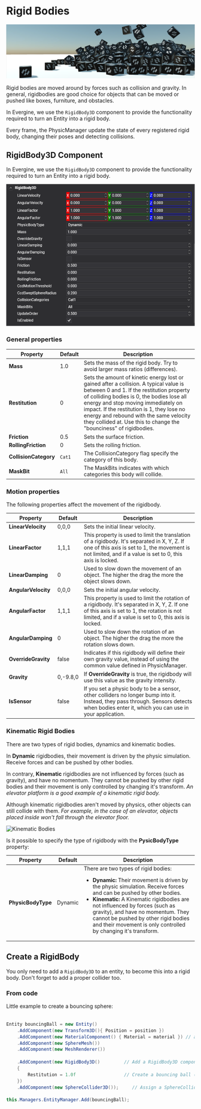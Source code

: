 # Rigid Bodies

![Rigid Bodies](../images/physics.png)

Rigid bodies are moved around by forces such as collision and gravity. In general, rigidbodies are good choice for objects that can be moved or pushed like boxes, furniture, and obstacles.

In Evergine, we use the `RigidBody3D` component to provide the functionality required to turn an Entity into a rigid body.

Every frame, the PhysicManager update the state of every registered rigid body, changing their poses and detecting collisions.

## RigidBody3D Component

In Evergine, we use the `RigidBody3D` component to provide the functionality required to turn an Entity into a rigid body.

![RigidBody3D](images/rigidbody3d_component.png)

### General properties

| Property | Default | Description |
| --- | --- | --- |
| **Mass** | 1.0 | Sets the mass of the rigid body. Try to avoid larger mass ratios (differences). |
| **Restitution**| 0 | Sets the amount of kinetic energy lost or gained after a collision. A typical value is between 0 and 1. If the restitution property of colliding bodies is 0, the bodies lose all energy and stop moving immediately on impact. If the restitution is 1, they lose no energy and rebound with the same velocity they collided at. Use this to change the "bounciness" of rigidbodies. | 
| **Friction**| 0.5 | Sets the surface friction. | 
| **RollingFriction**| 0 | Sets the rolling friction. |
| **CollisionCategory**| `Cat1` | The CollisionCategory flag specify the category of this body. | 
| **MaskBit**| `All` | The MaskBits indicates with which categories this body will collide. |

### Motion properties

The following properties affect the movement of the rigidbody.

| Property | Default | Description |
| --- | --- | --- |
| **LinearVelocity** | 0,0,0 | Sets the initial linear velocity. |
| **LinearFactor** | 1,1,1 | This property is used to limit the translation of a rigidbody. It's separated in X, Y, Z. If one of this axis is set to 1, the movement is not limited, and if a value is set to 0, this axis is locked. |
| **LinearDamping** | 0 | Used to slow down the movement of an object. The higher the drag the more the object slows down. |
| **AngularVelocity** | 0,0,0 | Sets the initial angular velocity. |
| **AngularFactor** | 1,1,1 | This property is used to limit the rotation of a rigidbody. It's separated in X, Y, Z. If one of this axis is set to 1, the rotation is not limited, and if a value is set to 0, this axis is locked.  |
| **AngularDamping** | 0 | Used to slow down the rotation of an object. The higher the drag the more the rotation slows down. |
| **OverrideGravity** | false | Indicates if this rigidbody will define their own gravity value, instead of using the common value defined in PhysicManager. |
| **Gravity** | 0,-9.8,0 | If **OverrideGravity** is true, the rigidbody will use this value as the gravity intensity. |
| **IsSensor** | false | If you set a physic body to be a sensor, other colliders no longer bump into it. Instead, they pass through. Sensors detects when bodies enter it, which you can use in your application. |

### Kinematic Rigid Bodies

There are two types of rigid bodies, dynamics and kinematic bodies. 

In **Dynamic** rigidbodies, their movement is driven by the physic simulation. Receive forces and can be pushed by other bodies.

In contrary, **Kinematic** rigidbodies are not influenced by forces (such as gravity), and have no momentum. They cannot be pushed by other rigid bodies and their movement is only controlled by changing it's transform. *An elevator platform is a good example of a kinematic rigid body.*

Although kinematic rigidbodies aren't moved by physics, other objects can still collide with them. *For example, in the case of an elevator, objects placed inside won't fall through the elevator floor.*

![Kinematic Bodies](images/kinematic_bodies.gif)

Is it possible to specify the  type of rigidbody with the **PysicBodyType** property:

| Property | Default | Description |
| --- | --- | --- |
| **PhysicBodyType** | Dynamic | There are two types of rigid bodies: <ul><li>**Dynamic:** Their movement is driven by the physic simulation. Receive forces and can be pushed by other bodies.</li><li>**Kinematic:** A Kinematic rigidbodies are not influenced by forces (such as gravity), and have no momentum. They cannot be pushed by other rigid bodies and their movement is only controlled by changing it's transform.</li></ul>|

## Create a RigidBody

You only need to add a `RigidBody3D` to an entity, to become this into a rigid body. Don't forget to add a proper collider too.

### From code

Little example to create a bouncing sphere:

```csharp

Entity bouncingBall = new Entity()
    .AddComponent(new Transform3D(){ Position = position })
    .AddComponent(new MaterialComponent() { Material = material }) // assign a material
    .AddComponent(new SphereMesh())
    .AddComponent(new MeshRenderer())

    .AddComponent(new RigidBody3D()         // Add a RigidBody3D component...
    {
        Restitution = 1.0f                  // Create a bouncing ball (restitution 1)
    })        
    .AddComponent(new SphereCollider3D());     // Assign a SphereCollider3D to the physic body...

this.Managers.EntityManager.Add(bouncingBall);
```